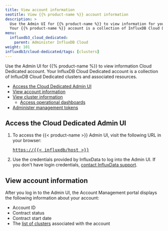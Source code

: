 ```yaml
---
title: View account information
seotitle: View {{% product-name %}} account information
description: >
  Use the Admin UI for {{% product-name %}} to view information for your Cloud Dedicated account.
  Your {{% product-name %}} account is a collection of InfluxDB Cloud Dedicated clusters and associated resources.
menu:
  influxdb3_cloud_dedicated:
    parent: Administer InfluxDB Cloud
weight: 101
influxdb3/cloud-dedicated/tags: [clusters]
---
```


Use the Admin UI for {{% product-name %}} to view information Cloud Dedicated account.
Your InfluxDB Cloud Dedicated account is a collection of InfluxDB Cloud Dedicated clusters and associated resources.

- [Access the Cloud Dedicated Admin UI](#access-the-cloud-dedicated-admin-ui)
- [View account information](#view-account-information)
- [View cluster information](#view-cluster-information)
  - [Access operational dashboards](#access-operational-dashboards)
- [Administer management tokens](#administer-management-tokens)

## Access the Cloud Dedicated Admin UI

1. To access the {{< product-name >}} Admin UI, visit the following URL in your browser:

   <pre>
   <a href="https://{{< influxdb/host >}}/">https://{{< influxdb/host >}}</a>
   </pre>

2. Use the credentials provided by InfluxData to log into the Admin UI.
   If you don't have login credentials, [contact InfluxData support](https://support.influxdata.com).

## View account information

After you log in to the Admin UI, the Account Management portal displays the following information about your account:

- Account ID
- Contract status
- Contract start date
- The [list of clusters](/influxdb3/cloud-dedicated/admin/clusters/list/?t=admin-ui) associated with the account

